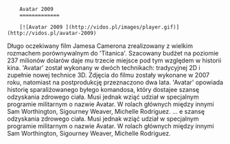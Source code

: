 
        Avatar 2009 
        =============
        
        [![Avatar 2009 ](http://vidos.pl/images/player.gif)](http://vidos.pl/avatar-2009)
        
        
 Długo oczekiwany film Jamesa Camerona zrealizowany z wielkim rozmachem porównywalnym do 'Titanica'. Szacowany budżet na poziomie 237 milionów dolarów daje mu trzecie miejsce pod tym względem w historii kina. 'Avatar' został wykonany w dwóch technikach: tradycyjnej 2D i zupełnie nowej technice 3D. Zdjęcia do filmu zostały wykonane w 2007 roku, natomiast na postprodukcję przeznaczono dwa lata. 'Avatar' opowiada historię sparaliżowanego byłego komandosa, który dostajee szansę odzyskania zdrowego ciała. Musi jednak wziąć udział w specjalnym programie militarnym o nazwie Avatar. W rolach głównych między innymi Sam Worthington, Sigourney Weaver, Michelle Rodriguez.  ... e szansę odzyskania zdrowego ciała. Musi jednak wziąć udział w specjalnym programie militarnym o nazwie Avatar. W rolach głównych między innymi Sam Worthington, Sigourney Weaver, Michelle Rodriguez.
    